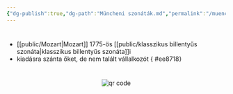 ```yaml
---
{"dg-publish":true,"dg-path":"Müncheni szonáták.md","permalink":"/muencheni-szonatak/"}
---
```


#

- [[public/Mozart\|Mozart]] 1775-ös [[public/klasszikus billentyűs szonáta\|klasszikus billentyűs szonáta]]i
- kiadásra szánta őket, de nem talált vállalkozót
{ #ee8718}





#
<p style="text-align: center;"><img src="https://chart.googleapis.com/chart?cht=qr&chl=https://notes.andrasdenes.com/muncheni-szonatak&chs=180x180&choe=UTF-8&chld=L|2" alt="qr code"></p>

